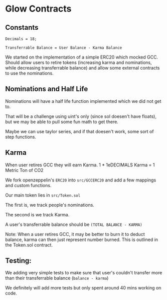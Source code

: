 # Glow Contracts

## Constants

```Decimals = 18;```

```Transferrable Balance = User Balance - Karma Balance```

We started on the implementation of a simple ERC20
which mocked GCC. Should allow users to retire tokens (increasing karma and nominations, while decreasing transferrable balance) and allow some external contracts to use the nominations.


## Nominations and Half Life
Nominations will have a half life function implemented which we did not get to.

That will be a challenge using uint's only (since sol doesen't have floats), but we may be able to pull some fun math to get there.

Maybe we can use taylor series, and if that doesen't work, some sort of step functions.

## Karma
When user retires GCC they will earn Karma.
1 * 1eDECIMALS Karma = 1 Metric Ton of CO2




We fork openzeppelin's ```ERC20``` into ```src/GCCERC20``` and add a few mappings and custom functions.

Our main token lies in ```src/Token.sol```

The first is, we track people's nominations. 

The second is we track Karma.

A user's transferrable balance should be  ```(TOTAL BALANCE - KARMA)```

Note: When a user retires GCC, it may be better to burn it to deduct balance, karma can then just represent number burned. This is outlined
in the Token.sol contract.

## Testing:
We adding very simple tests to make sure that user's couldn't transfer more than their transferrable balance (```balance - karma```)

We definitely will add more tests but only spent around 40 mins working on code.